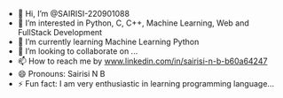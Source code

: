 - 👋 Hi, I’m @SAIRISI-220901088
- 👀 I’m interested in Python, C, C++, Machine Learning, Web and FullStack Development
- 🌱 I’m currently learning Machine Learning Python
- 💞️ I’m looking to collaborate on ...
- 📫 How to reach me by www.linkedin.com/in/sairisi-n-b-b60a64247
- 😄 Pronouns: Sairisi N B
- ⚡ Fun fact: I am very enthusiastic in learning programming language...

<!---
SAIRISI-220901088/SAIRISI-220901088 is a ✨ special ✨ repository because its `README.md` (this file) appears on your GitHub profile.
You can click the Preview link to take a look at your changes.
--->
